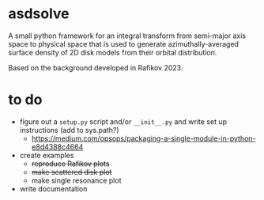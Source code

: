 # asdsolve

A small python framework for an integral transform from semi-major axis space to physical space that is used to generate azimuthally-averaged surface density of 2D disk models from their orbital distribution.

Based on the background developed in Rafikov 2023.

# to do

* figure out a `setup.py` script and/or `__init__.py` and write set up instructions (add to sys.path?)
    * https://medium.com/opsops/packaging-a-single-module-in-python-e8d4388c4664
* create examples
    * ~~reproduce Rafikov plots~~
    * ~~make scattered disk plot~~
    * make single resonance plot
* write documentation
